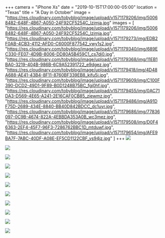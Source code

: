 +++
camera = "iPhone Xs"
date = "2019-10-15T17:00:00-05:00"
location = "Texas"
title = "A Day in October"
image = "https://res.cloudinary.com/tobyblog/image/upload/v1571179206/img/50068482-648F-4B67-A050-24F92CF5254C_lzimja.jpg"
images = [
"https://res.cloudinary.com/tobyblog/image/upload/v1571179206/img/50068482-648F-4B67-A050-24F92CF5254C_lzimja.jpg",
"https://res.cloudinary.com/tobyblog/image/upload/v1571179273/img/EDB2F0AB-4CB3-4112-AFD0-C6000F877542_ywy1s2.jpg",
"https://res.cloudinary.com/tobyblog/image/upload/v1571179340/img/689EC330-FE07-4D9B-8006-DD80A5B459C1_cs7di0.jpg",
"https://res.cloudinary.com/tobyblog/image/upload/v1571179368/img/11EB1BA0-3219-404B-986B-6C9A52391722_e9dgez.jpg",
"https://res.cloudinary.com/tobyblog/image/upload/v1571179418/img/4D48A688-AE41-43B4-8F11-8760BF339EB8_kjfu5i.jpg",
"https://res.cloudinary.com/tobyblog/image/upload/v1571179609/img/C100F390-DCD2-49D1-9F89-B0D1248B75BC_fgj0hf.jpg",
"https://res.cloudinary.com/tobyblog/image/upload/v1571179455/img/0AC71DA3-D569-4E65-A241-2E16CAF0CB85_ziewmz.jpg",
"https://res.cloudinary.com/tobyblog/image/upload/v1571179486/img/A91DF75D-2689-434E-8840-BB40D842BDCC_dc1uyr.jpg",
"https://res.cloudinary.com/tobyblog/image/upload/v1571179686/img/77836097-0C9B-4674-822A-4EBBDA353A0B_wc3mez.jpg",
"https://res.cloudinary.com/tobyblog/image/upload/v1571179508/img/D0F46363-2EF4-45F7-96F3-7286762BBC1D_mtduwf.jpg",
"https://res.cloudinary.com/tobyblog/image/upload/v1571179654/img/AFE9BA7F-7ABC-40DF-A08E-EF5CD1122CBF_vs94jz.jpg"
]
+++
![](https://res.cloudinary.com/tobyblog/image/upload/v1571179206/img/50068482-648F-4B67-A050-24F92CF5254C_lzimja.jpg)
<!--more-->

![](https://res.cloudinary.com/tobyblog/image/upload/v1571179273/img/EDB2F0AB-4CB3-4112-AFD0-C6000F877542_ywy1s2.jpg)

![](https://res.cloudinary.com/tobyblog/image/upload/v1571179340/img/689EC330-FE07-4D9B-8006-DD80A5B459C1_cs7di0.jpg)

![](https://res.cloudinary.com/tobyblog/image/upload/v1571179368/img/11EB1BA0-3219-404B-986B-6C9A52391722_e9dgez.jpg)

![](https://res.cloudinary.com/tobyblog/image/upload/v1571179418/img/4D48A688-AE41-43B4-8F11-8760BF339EB8_kjfu5i.jpg)

![](https://res.cloudinary.com/tobyblog/image/upload/v1571179609/img/C100F390-DCD2-49D1-9F89-B0D1248B75BC_fgj0hf.jpg)

![](https://res.cloudinary.com/tobyblog/image/upload/v1571179455/img/0AC71DA3-D569-4E65-A241-2E16CAF0CB85_ziewmz.jpg)

![](https://res.cloudinary.com/tobyblog/image/upload/v1571179486/img/A91DF75D-2689-434E-8840-BB40D842BDCC_dc1uyr.jpg)

![](https://res.cloudinary.com/tobyblog/image/upload/v1571179686/img/77836097-0C9B-4674-822A-4EBBDA353A0B_wc3mez.jpg)

![](https://res.cloudinary.com/tobyblog/image/upload/v1571179508/img/D0F46363-2EF4-45F7-96F3-7286762BBC1D_mtduwf.jpg)

![](https://res.cloudinary.com/tobyblog/image/upload/v1571179654/img/AFE9BA7F-7ABC-40DF-A08E-EF5CD1122CBF_vs94jz.jpg)